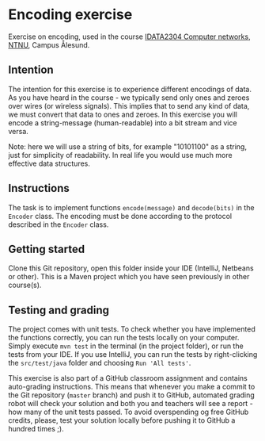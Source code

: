 # Encoding exercise

Exercise on encoding, used in the course [IDATA2304 Computer networks](https://www.ntnu.edu/studies/courses/IDATA2304),
[NTNU](https://www.ntnu.edu/), Campus Ålesund.

## Intention

The intention for this exercise is to experience different encodings of data. As you have heard in the course - we
typically send only ones and zeroes over wires (or wireless signals). This implies that to send any kind of data, we
must convert that data to ones and zeroes. In this exercise you will encode a string-message (human-readable) into a bit
stream and vice versa.

Note: here we will use a string of bits, for example "10101100" as a string, just for simplicity of readability. In real
life you would use much more effective data structures.

## Instructions

The task is to implement functions `encode(message)` and `decode(bits)` in the `Encoder` class. The encoding must be
done according to the protocol described in the `Encoder` class.

## Getting started

Clone this Git repository, open this folder inside your IDE (IntelliJ, Netbeans or other). This is a Maven project which
you have seen previously in other course(s).

## Testing and grading

The project comes with unit tests. To check whether you have implemented the functions correctly, you can run the tests
locally on your computer. Simply execute `mvn test` in the terminal (in the project folder), or run the tests from your
IDE. If you use IntelliJ, you can run the tests by right-clicking the `src/test/java` folder and
choosing `Run 'All tests'`.

This exercise is also part of a GitHub classroom assignment and contains auto-grading instructions. This means that
whenever you make a commit to the Git repository (`master` branch) and push it to GitHub, automated grading robot will
check your solution and both you and teachers will see a report - how many of the unit tests passed. To avoid
overspending og free GitHub credits, please, test your solution locally before pushing it to GitHub a hundred times ;).